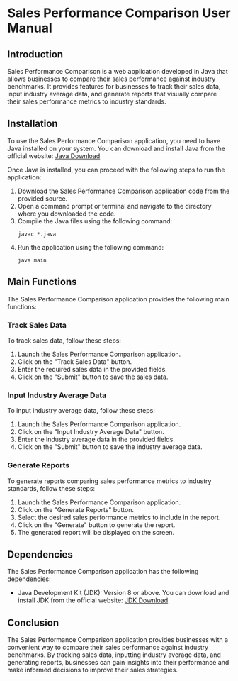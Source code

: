 # Sales Performance Comparison User Manual

## Introduction

Sales Performance Comparison is a web application developed in Java that allows businesses to compare their sales performance against industry benchmarks. It provides features for businesses to track their sales data, input industry average data, and generate reports that visually compare their sales performance metrics to industry standards.

## Installation

To use the Sales Performance Comparison application, you need to have Java installed on your system. You can download and install Java from the official website: [Java Download](https://www.java.com/en/download/)

Once Java is installed, you can proceed with the following steps to run the application:

1. Download the Sales Performance Comparison application code from the provided source.
2. Open a command prompt or terminal and navigate to the directory where you downloaded the code.
3. Compile the Java files using the following command:
   ```
   javac *.java
   ```
4. Run the application using the following command:
   ```
   java main
   ```

## Main Functions

The Sales Performance Comparison application provides the following main functions:

### Track Sales Data

To track sales data, follow these steps:

1. Launch the Sales Performance Comparison application.
2. Click on the "Track Sales Data" button.
3. Enter the required sales data in the provided fields.
4. Click on the "Submit" button to save the sales data.

### Input Industry Average Data

To input industry average data, follow these steps:

1. Launch the Sales Performance Comparison application.
2. Click on the "Input Industry Average Data" button.
3. Enter the industry average data in the provided fields.
4. Click on the "Submit" button to save the industry average data.

### Generate Reports

To generate reports comparing sales performance metrics to industry standards, follow these steps:

1. Launch the Sales Performance Comparison application.
2. Click on the "Generate Reports" button.
3. Select the desired sales performance metrics to include in the report.
4. Click on the "Generate" button to generate the report.
5. The generated report will be displayed on the screen.

## Dependencies

The Sales Performance Comparison application has the following dependencies:

- Java Development Kit (JDK): Version 8 or above. You can download and install JDK from the official website: [JDK Download](https://www.oracle.com/java/technologies/javase-jdk11-downloads.html)

## Conclusion

The Sales Performance Comparison application provides businesses with a convenient way to compare their sales performance against industry benchmarks. By tracking sales data, inputting industry average data, and generating reports, businesses can gain insights into their performance and make informed decisions to improve their sales strategies.
